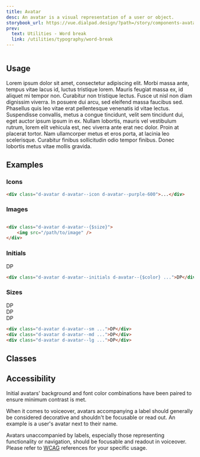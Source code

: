 ```yaml
---
title: Avatar
desc: An avatar is a visual representation of a user or object.
storybook_url: https://vue.dialpad.design/?path=/story/components-avatar--default
prev:
  text: Utilities - Word break
  link: /utilities/typography/word-break
---
```

<code-well-header>
  <div class="d-avatar d-avatar--md d-avatar--icon d-avatar--purple-600">
    <img src="/assets/images/person.png" alt=""/>
  </div>
</code-well-header>

## Usage
Lorem ipsum dolor sit amet, consectetur adipiscing elit.
Morbi massa ante, tempus vitae lacus id, luctus tristique lorem.
Mauris feugiat massa ex, id aliquet mi tempor non. Curabitur non tristique lectus.
Fusce ut nisl non diam dignissim viverra.
In posuere dui arcu, sed eleifend massa faucibus sed.
Phasellus quis leo vitae erat pellentesque venenatis id vitae lectus.
Suspendisse convallis, metus a congue tincidunt, velit sem tincidunt dui, eget auctor ipsum ipsum in ex.
Nullam lobortis, mauris vel vestibulum rutrum, lorem elit vehicula est, nec viverra ante erat nec dolor.
Proin at placerat tortor.
Nam ullamcorper metus et eros porta, at lacinia leo scelerisque. Curabitur finibus sollicitudin odio tempor finibus.
Donec lobortis metus vitae mollis gravida.

## Examples
### Icons
<code-well-header>
    <div class="d-avatar d-avatar--md d-avatar--icon d-avatar--purple-600">
        <IconGroup/>
    </div>
</code-well-header>

```html
<div class="d-avatar d-avatar--icon d-avatar--purple-600">...</div>
```
### Images

<code-well-header>
    <div class="d-avatar d-avatar--md d-avatar--icon d-avatar--purple-600">
        <img src="/assets/images/person.png" alt=""/>
    </div>
</code-well-header>

```html
<div class="d-avatar d-avatar--{$size}">
    <img src="/path/to/image" />
</div>
```
### Initials

<code-well-header>
    <div class="d-w100p d-fl-col4 d-flg4 d-fw-wrap d-jc-space-between">
        <div v-for="color in colors" class="d-d-fl d-fl-center d-mb8">
            <div class="d-avatar d-avatar--md d-avatar--initials" :class="color">DP</div>
        </div>
    </div>
</code-well-header>

```html
<div class="d-avatar d-avatar--initials d-avatar--{$color} ...">DP</div>
```
### Sizes

<code-well-header>
    <div class="d-d-inline-flex d-ai-center d-flow8">
        <div class="d-avatar d-avatar--sm d-avatar--purple-600 d-avatar--initials d-mb8">DP</div>
        <div class="d-avatar d-avatar--md d-avatar--purple-600 d-avatar--initials d-mb8">DP</div>
        <div class="d-avatar d-avatar--lg d-avatar--purple-600 d-avatar--initials d-mb8">DP</div>
    </div>
</code-well-header>

```html
<div class="d-avatar d-avatar--sm ...">DP</div>
<div class="d-avatar d-avatar--md ...">DP</div>
<div class="d-avatar d-avatar--lg ...">DP</div>
```

## Classes
<component-class-table component-name="avatar"></component-class-table>

## Accessibility
Initial avatars' background and font color combinations have been paired to ensure minimum contrast is met.

When it comes to voiceover, avatars accompanying a label should generally be considered decorative and shouldn't be
focusable or read out. An example is a user's avatar next to their name.

Avatars unaccompanied by labels, especially those representing functionality or navigation, should be focusable and
readout in voiceover. Please refer
to <a class="d-link" href="https://www.w3.org/WAI/tutorials/images/decorative/" target="_blank">WCAG</a> references for
your specific usage.

<script setup>
import IconGroup from "@svgIcons/IconGroup.vue";
import { colors } from '@data/avatar.json';
</script>
